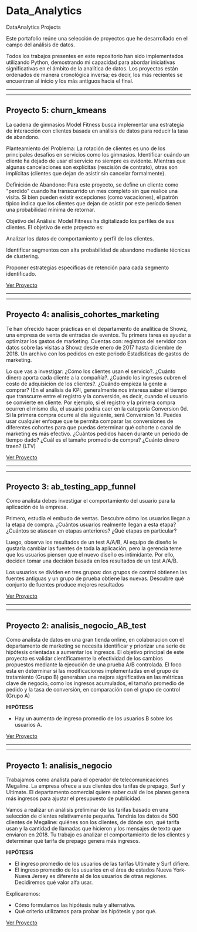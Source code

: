 # Data_Analytics
DataAnalytics Projects

Este portafolio reúne una selección de proyectos que he desarrollado en el campo del análisis de datos.

Todos los trabajos presentes en este repositorio han sido implementados utilizando Python, demostrando mi capacidad para abordar iniciativas significativas en el ámbito de la analítica de datos. Los proyectos están ordenados de manera cronológica inversa; es decir, los más recientes se encuentran al inicio y los más antiguos hacia el final.

---
---

## Proyecto 5: churn_kmeans

La cadena de gimnasios Model Fitness busca implementar una estrategia de interacción con clientes basada en análisis de datos para reducir la tasa de abandono.

Planteamiento del Problema:
La rotación de clientes es uno de los principales desafíos en servicios como los gimnasios. Identificar cuándo un cliente ha dejado de usar el servicio no siempre es evidente. Mientras que algunas cancelaciones son explícitas (rescisión de contrato), otras son implícitas (clientes que dejan de asistir sin cancelar formalmente).

Definición de Abandono:
Para este proyecto, se define un cliente como "perdido" cuando ha transcurrido un mes completo sin que realice una visita. Si bien pueden existir excepciones (como vacaciones), el patrón típico indica que los clientes que dejan de asistir por este período tienen una probabilidad mínima de retornar.

Objetivo del Análisis:
Model Fitness ha digitalizado los perfiles de sus clientes. El objetivo de este proyecto es:

Analizar los datos de comportamiento y perfil de los clientes.

Identificar segmentos con alta probabilidad de abandono mediante técnicas de clustering.

Proponer estrategias específicas de retención para cada segmento identificado.

[Ver Proyecto](https://github.com/algiraldo92/DataAnalytics/blob/main/Projects/Clusters.ipynb)

---
---

## Proyecto 4: analisis_cohortes_marketing

Te han ofrecido hacer prácticas en el departamento de analítica de Showz, una empresa de venta de entradas de eventos. Tu primera tarea es ayudar a optimizar los gastos de marketing.
Cuentas con:
registros del servidor con datos sobre las visitas a Showz desde enero de 2017 hasta diciembre de 2018.    Un archivo con los pedidos en este periodo    Estadísticas de gastos de marketing.

Lo que vas a investigar:
¿Cómo los clientes usan el servicio?.
¿Cuánto dinero aporta cada cliente a la compañía?.
¿Cuándo los ingresos cubren el costo de adquisición de los clientes?.
¿Cuándo empieza la gente a comprar?
(En el análisis de KPI, generalmente nos interesa saber el tiempo que transcurre entre el registro y la conversión, es decir, cuando el usuario se convierte en cliente. Por ejemplo, si el registro y la primera compra ocurren el mismo día, el usuario podría caer en la categoría Conversion 0d. Si la primera compra ocurre al día siguiente, será Conversion 1d. Puedes usar cualquier enfoque que te permita comparar las conversiones de diferentes cohortes para que puedas determinar qué cohorte o canal de marketing es más efectivo.
¿Cuántos pedidos hacen durante un período de tiempo dado?
¿Cuál es el tamaño promedio de compra?
¿Cuánto dinero traen? (LTV)

[Ver Proyecto](https://github.com/algiraldo92/DataAnalytics/blob/main/Projects/Marketing_Cohortes.ipynb)

---
---

## Proyecto 3: ab_testing_app_funnel

Como analista debes investigar el comportamiento del usuario para la aplicación de la empresa.

Primero, estudia el embudo de ventas. Descubre cómo los usuarios llegan a la etapa de compra. 
¿Cuántos usuarios realmente llegan a esta etapa? ¿Cuántos se atascan en etapas anteriores? ¿Qué etapas en particular?

Luego, observa los resultados de un test A/A/B, Al equipo de diseño le gustaría cambiar las fuentes de toda la aplicación, pero la gerencia teme que los usuarios piensen que el nuevo diseño es intimidante. Por ello, deciden tomar una decisión basada en los resultados de un test A/A/B.

Los usuarios se dividen en tres grupos: dos grupos de control obtienen las fuentes antiguas y un grupo de prueba obtiene las nuevas. Descubre qué conjunto de fuentes produce mejores resultados

[Ver Proyecto](https://github.com/algiraldo92/DataAnalytics/blob/main/Projects/Funnel_Test_AB.ipynb)

---
---

## Proyecto 2: analisis_negocio_AB_test

Como analista de datos en una gran tienda online, en colaboracion con el departamento de marketing se necesita identificar y priorizar una serie de hipótesis orientadas a aumentar los ingresos. El objetivo principal de este proyecto es validar científicamente la efectividad de los cambios propuestos mediante la ejecución de una prueba A/B controlada. El foco esta en determinar si las modificaciones implementadas en el grupo de tratamiento (Grupo B) generaban una mejora significativa en las métricas clave de negocio, como los ingresos acumulados, el tamaño promedio de pedido y la tasa de conversión, en comparación con el grupo de control (Grupo A)

**HIPÓTESIS**

- Hay un aumento de ingreso promedio de los usuarios B sobre los usuarios A.

[Ver Proyecto](https://github.com/algiraldo92/DataAnalytics/blob/main/Projects/Marketing_Test_AB.ipynb)

---
---

## Proyecto 1: analisis_negocio

Trabajamos como analista para el operador de telecomunicaciones Megaline. La empresa ofrece a sus clientes dos tarifas de prepago, Surf y Ultimate. El departamento comercial quiere saber cuál de los planes genera más ingresos para ajustar el presupuesto de publicidad.

Vamos a realizar un análisis preliminar de las tarifas basado en una selección de clientes relativamente pequeña. Tendrás los datos de 500 clientes de Megaline: quiénes son los clientes, de dónde son, qué tarifa usan y la cantidad de llamadas que hicieron y los mensajes de texto que enviaron en 2018. Tu trabajo es analizar el comportamiento de los clientes y determinar qué tarifa de prepago genera más ingresos.

**HIPÓTESIS**

- El ingreso promedio de los usuarios de las tarifas Ultimate y Surf difiere.
- El ingreso promedio de los usuarios en el área de estados Nueva York-Nueva Jersey es diferente al de los usuarios de otras regiones. Decidiremos qué valor alfa usar.

Explicaremos:

- Cómo formulamos las hipótesis nula y alternativa.
- Qué criterio utilizamos para probar las hipótesis y por qué.

[Ver Proyecto](https://github.com/algiraldo92/DataAnalytics/blob/main/Projects/Mega_line.ipynb)
